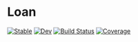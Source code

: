 # Loan

[![Stable](https://img.shields.io/badge/docs-stable-blue.svg)](https://gustavohtc.github.io/Loan.jl/stable)
[![Dev](https://img.shields.io/badge/docs-dev-blue.svg)](https://gustavohtc.github.io/Loan.jl/dev)
[![Build Status](https://github.com/gustavohtc/Loan.jl/workflows/CI/badge.svg)](https://github.com/gustavohtc/Loan.jl/actions)
[![Coverage](https://codecov.io/gh/gustavohtc/Loan.jl/branch/master/graph/badge.svg)](https://codecov.io/gh/gustavohtc/Loan.jl)
